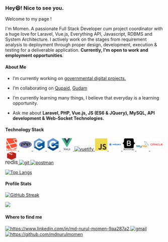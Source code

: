 ### Hey😄! Nice to see you.

Welcome to my page !

I'm Momen. A passionate Full Stack Developer cum project coordinator with a huge love for Laravel, Vue.js, Everything API, Javascript, RDBMS and System Architecture. I actively work on the stages from requirement analysis to deployment through proper design, development, execution & testing for a deliverable application.
**Currently, I'm open to work and employment opportunities**.


#### About Me

- I’m currently working on [governmental digital projects.](https://www.nothi.gov.bd/)

- I’m collaborating on [Qupaid](https://qupaid.com/), [Gudam](https://gudam.com.bd/)

- I’m currently learning many things, I believe that everyday is a learning opportunity.

- Ask me about **Laravel, PHP, Vue.js, JS (ES6 & JQuery), MySQL, API development & Web-Socket Technologies.**

#### Technology Stack

<p align="left">
  <a href="https://laravel.com/" target="_blank" rel="noreferrer"> 
    <img src="https://raw.githubusercontent.com/devicons/devicon/master/icons/laravel/laravel-plain-wordmark.svg" alt="laravel" width="40" height="40"/> 
  </a> 
  
  <a href="https://www.php.net" target="_blank" rel="noreferrer"> 
    <img src="https://raw.githubusercontent.com/devicons/devicon/master/icons/php/php-original.svg" alt="php" width="40" height="40"/> 
  </a>
  
  <a href="https://www.cprogramming.com/" target="_blank" rel="noreferrer"> 
    <img src="https://raw.githubusercontent.com/devicons/devicon/master/icons/c/c-original.svg" alt="c" width="40" height="40"/> 
  </a> 
  
  <a href="https://www.w3schools.com/cpp/" target="_blank" rel="noreferrer"> 
    <img src="https://raw.githubusercontent.com/devicons/devicon/master/icons/cplusplus/cplusplus-original.svg" alt="cplusplus" width="40" height="40"/> 
  </a> 
  
  <a href="https://vuejs.org/" target="_blank" rel="noreferrer"> 
    <img src="https://raw.githubusercontent.com/devicons/devicon/master/icons/vuejs/vuejs-original-wordmark.svg" alt="vuejs" width="40" height="40"/> 
  </a> 
  
  <a href="https://vuetifyjs.com/en/" target="_blank" rel="noreferrer"> 
    <img src="https://bestofjs.org/logos/vuetify.svg" alt="vuetify" width="40" height="40"/> 
  </a> 
  
  <a href="https://developer.mozilla.org/en-US/docs/Web/JavaScript" target="_blank" rel="noreferrer"> 
    <img src="https://raw.githubusercontent.com/devicons/devicon/master/icons/javascript/javascript-original.svg" alt="javascript" width="40" height="40"/> 
  </a>
  
  <a href="https://webpack.js.org" target="_blank" rel="noreferrer"> 
    <img src="https://raw.githubusercontent.com/devicons/devicon/d00d0969292a6569d45b06d3f350f463a0107b0d/icons/webpack/webpack-original-wordmark.svg" alt="webpack" width="40" height="40"/> 
  </a> 
  
  <a href="https://getbootstrap.com" target="_blank" rel="noreferrer"> 
    <img src="https://raw.githubusercontent.com/devicons/devicon/master/icons/bootstrap/bootstrap-plain-wordmark.svg" alt="bootstrap" width="40" height="40"/> 
  </a> 
  
  <a href="https://www.mysql.com/" target="_blank" rel="noreferrer"> 
    <img src="https://raw.githubusercontent.com/devicons/devicon/master/icons/mysql/mysql-original-wordmark.svg" alt="mysql" width="40" height="40"/> 
  </a> 
  
  <a href="https://www.oracle.com/" target="_blank" rel="noreferrer"> 
    <img src="https://raw.githubusercontent.com/devicons/devicon/master/icons/oracle/oracle-original.svg" alt="oracle" width="40" height="40"/> 
  </a> 
  
  <a href="https://redis.io" target="_blank" rel="noreferrer"> 
    <img src="https://raw.githubusercontent.com/devicons/devicon/master/icons/redis/redis-original-wordmark.svg" alt="redis" width="40" height="40"/> 
  </a>
  
  <a href="https://git-scm.com/" target="_blank" rel="noreferrer"> 
    <img src="https://www.vectorlogo.zone/logos/git-scm/git-scm-icon.svg" alt="git" width="40" height="40"/> 
  </a>
  
  <a href="https://postman.com" target="_blank" rel="noreferrer"> 
    <img src="https://www.vectorlogo.zone/logos/getpostman/getpostman-icon.svg" alt="postman" width="40" height="40"/> 
  </a> 
</p>

[![Top Langs](https://github-readme-stats.vercel.app/api/top-langs/?username=mdnurulmomen&layout=compact)](https://github.com/anuraghazra/github-readme-stats)

#### Profile Stats

[![GitHub Streak](https://streak-stats.demolab.com?user=mdnurulmomen&theme=gruvbox&hide_border=true&border_radius=40&mode=weekly&background=60081C)](https://git.io/streak-stats)

![](https://komarev.com/ghpvc/?username=mdnurulmomen&label=PROFILE+VIEWS&color=brightgreen&style=for-the-badge)

#### Where to find me

<p align="left">
  <a href="https://www.linkedin.com/in/md-nurul-momen-9aa287a2" target="blank">
    <img align="center" src="https://img.shields.io/badge/LinkedIn-0077B5?style=for-the-badge&logo=linkedin&logoColor=white" alt="https://www.linkedin.com/in/md-nurul-momen-9aa287a2" />
  </a>
  
  <a href="https://mail.google.com/mail/" target="blank">
    <img align="center" src="https://img.shields.io/badge/Gmail-D14836?style=for-the-badge&logo=gmail&logoColor=white" alt="gmail" />
  </a>
  
  <a href="https://github.com/mdnurulmomen" target="blank">
    <img align="center" src="https://img.shields.io/badge/GitHub-100000?style=for-the-badge&logo=github&logoColor=white" alt="https://github.com/mdnurulmomen" />
  </a>
</p>
